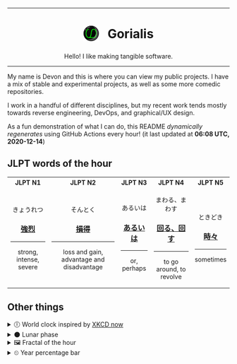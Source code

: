 ***

<h1 align="center">
<sub>
    <img src="readme/resources/avatar.png" height="36">
</sub>
&nbsp;
Gorialis
</h1>
<p align="center">
Hello! I like making tangible software.
</p>

***

My name is Devon and this is where you can view my public projects. I have a mix of stable and experimental projects, as well as some more comedic repositories.

I work in a handful of different disciplines, but my recent work tends mostly towards reverse engineering, DevOps, and graphical/UX design.

As a fun demonstration of what I can do, this README *dynamically regenerates* using GitHub Actions every hour! (it last updated at **06:08 UTC, 2020-12-14**)

<h2>JLPT words of the hour</h2>
<table>
    <tr>
        <th>JLPT N1</th>
        <th>JLPT N2</th>
        <th>JLPT N3</th>
        <th>JLPT N4</th>
        <th>JLPT N5</th>
    </tr>
    <tr>
        <td>
            <p align="center">きょうれつ</p>
            <h3 align="center"><b><a href="https://jisho.org/search/%E5%BC%B7%E7%83%88">強烈</a></b></h3>
            <hr>
            <p align="center">strong,<wbr> intense,<wbr> severe</p>
        </td>
        <td>
            <p align="center">そんとく</p>
            <h3 align="center"><b><a href="https://jisho.org/search/%E6%90%8D%E5%BE%97">損得</a></b></h3>
            <hr>
            <p align="center">loss and gain,<wbr> advantage and disadvantage</p>
        </td>
        <td>
            <p align="center">あるいは</p>
            <h3 align="center"><b><a href="https://jisho.org/search/%E3%81%82%E3%82%8B%E3%81%84%E3%81%AF">あるいは</a></b></h3>
            <hr>
            <p align="center">or,<wbr> perhaps</p>
        </td>
        <td>
            <p align="center">まわる、まわす</p>
            <h3 align="center"><b><a href="https://jisho.org/search/%E5%9B%9E%E3%82%8B%E3%80%81%E5%9B%9E%E3%81%99">回る、回す</a></b></h3>
            <hr>
            <p align="center">to go around,<wbr> to revolve</p>
        </td>
        <td>
            <p align="center">ときどき</p>
            <h3 align="center"><b><a href="https://jisho.org/search/%E6%99%82%E3%80%85">時々</a></b></h3>
            <hr>
            <p align="center">sometimes</p>
        </td>
    </tr>
</table>

<h2>Other things</h2>
<details>
<summary>🕕  World clock inspired by <a href="https://xkcd.com/now">XKCD now</a></summary>

> <img src="generated/now.png" width="512">

</details>
<details>
<summary>🌑 Lunar phase</summary>

The moon is approximately 0.61% through its phase (New Moon).

</details>
<details>
<summary>&#x1f5bc; Fractal of the hour</summary>

> <img src="generated/fractal.png" width="512">

</details>
<details>
<summary>&#x23f2; Year percentage bar</summary>
<pre><code>2020 [███████████████████▁] 95.15%</code></pre>
</details>
